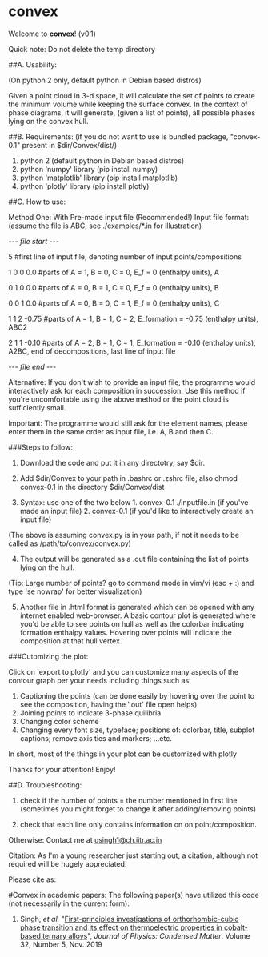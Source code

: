 # convex
Welcome to **convex**! (v0.1)

Quick note: Do not delete the temp directory

##A. Usability:

(On python 2 only, default python in Debian based distros)

Given a point cloud in 3-d space, it will calculate the set of points to create the minimum volume while keeping the surface convex.
In the context of phase diagrams, it will generate, (given a list of points), all possible phases lying on the convex hull.

##B. Requirements: (if you do not want to use is bundled package, "convex-0.1" present in $dir/Convex/dist/)

1. python 2 (default python in Debian based distros)
2. python 'numpy' library (pip install numpy)
3. python 'matplotlib' library (pip install matplotlib)
4. python 'plotly' library (pip install plotly)


##C. How to use:

Method One: With Pre-made input file (Recommended!)
Input file format: (assume the file is ABC, see ./examples/*.in for illustration)

*--- file start ---*

5 #first line of input file, denoting number of input points/compositions

1 0 0 0.0    #parts of A = 1, B = 0, C = 0, E_f = 0 (enthalpy units), A

0 1 0 0.0    #parts of A = 0, B = 1, C = 0, E_f = 0 (enthalpy units), B

0 0 1 0.0    #parts of A = 0, B = 0, C = 1, E_f = 0 (enthalpy units), C

1 1 2 -0.75  #parts of A = 1, B = 1, C = 2, E_formation = -0.75 (enthalpy units), ABC2

2 1 1 -0.10  #parts of A = 2, B = 1, C = 1, E_formation = -0.10 (enthalpy units), A2BC, end of decompositions, last line of input file

*--- file end ---*

Alternative: If you don't wish to provide an input file, the programme would interactively ask for each composition in succession.
Use this method if you're uncomfortable using the above method or the point cloud is sufficiently small.

Important: The programme would still ask for the element names, please enter them in the same order as input file, i.e. A, B and then C.

###Steps to follow:

1. Download the code and put it in any directotry, say $dir.

2. Add $dir/Convex to your path in .bashrc or .zshrc file, also chmod convex-0.1 in the directory $dir/Convex/dist

3. Syntax: use one of the two below
                1. convex-0.1 ./inputfile.in      (if you've made an input file)
                2. convex-0.1                     (if you'd like to interactively create an input file)

(The above is assuming convex.py is in your path, if not it needs to be called as /path/to/convex/convex.py)

4. The output will be generated as a .out file containing the list of points lying on the hull.

(Tip: Large number of points? go to command mode in vim/vi (esc + :) and type 'se nowrap' for better visualization)

5. Another file in .html format is generated which can be opened with any internet enabled web-browser. A basic contour plot is generated where you'd be able to see points on hull as well as the colorbar indicating formation enthalpy values. Hovering over points will indicate the composition at that hull vertex.

###Cutomizing the plot:

Click on 'export to plotly' and you can customize many aspects of the contour graph per your needs including things such as:
1. Captioning the points (can be done easily by hovering over the point to see the composition, having the '.out' file open helps)
2. Joining points to indicate 3-phase quilibria
3. Changing color scheme
4. Changing every font size, typeface; positions of: colorbar, title, subplot captions; remove axis tics and markers; ...etc.

In short, most of the things in your plot can be customized with plotly


Thanks for your attention! Enjoy!

##D. Troubleshooting:

1. check if the number of points = the number mentioned in first line (sometimes you might forget to change it after adding/removing points)

2. check that each line only contains information on on point/composition.

Otherwise: Contact me at usingh1@ch.iitr.ac.in

Citation:
As I'm a young researcher just starting out, a citation, although not required will be hugely appreciated.

Please cite as:


#Convex in academic papers:
The following paper(s) have utilized this code (not necessarily in the current form):

1. Singh, *et al.* "[First-principles investigations of orthorhombic-cubic phase transition and its effect on thermoelectric properties in cobalt-based ternary alloys](https://iopscience.iop.org/article/10.1088/1361-648X/ab4e71/meta)", *Journal of Physics: Condensed Matter*, Volume 32, Number 5, Nov. 2019
